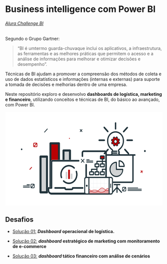 # Business intelligence com Power BI 

###### [Alura Challenge BI](https://www.alura.com.br/challenges/bi/semana-01-logistica)

 Segundo o Grupo Gartner:

 >“BI é umtermo guarda-chuvaque inclui os aplicativos, a infraestrutura,  as ferramentas e  as melhores práticas  que permitem o acesso e a análise de informações para melhorar e otimizar decisões e desempenho”.

Técnicas de BI ajudam a promover a compreensão dos métodos de coleta e uso de dados estatísticos e informações (internas e externas) para suporte a tomada de decisões e melhorias dentro de uma empresa.

Neste repositório exploro e desenvolvo **dashboards de logística, marketing e financeiro**, utilizando conceitos e técnicas de BI, do básico ao avançado, com Power BI.

<p aling='center'>
        <img width="600" height="300" src="/images/1a1140_6078a0cb8c534e11960700ae86aa872b_mv2.gif" alt="">

## Desafios

- [Solução 01:](https://github.com/alletsc/challenge_BI/tree/main/dash_logistica) ***Dashboard* operacional de logística.**

- [Solução 02:](https://github.com/alletsc/challenge_BI/tree/main/dash_marketing) ***dashboard* estratégico de marketing com monitoramento de e-commerce** 

- [Solução 03:](https://github.com/alletsc/challenge_BI/tree/main/dash_financeiro) ***dashboard* tático financeiro com análise de cenários** 




